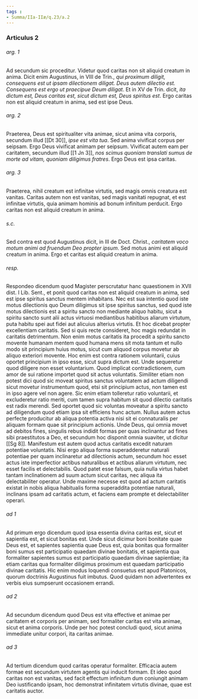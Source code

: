 ```yaml
---
tags : 
- Summa/IIa-IIæ/q.23/a.2
---
```


### Articulus 2

###### arg. 1
Ad secundum sic proceditur. Videtur quod caritas non sit aliquid creatum in anima. Dicit enim Augustinus, in VIII de Trin., *qui proximum diligit, consequens est ut ipsam dilectionem diligat. Deus autem dilectio est. Consequens est ergo ut praecipue Deum diligat*. Et in XV de Trin. dicit, *ita dictum est, Deus caritas est, sicut dictum est, Deus spiritus est*. Ergo caritas non est aliquid creatum in anima, sed est ipse Deus.

###### arg. 2
Praeterea, Deus est spiritualiter vita animae, sicut anima vita corporis, secundum illud [[Dt 30]], *ipse est vita tua*. Sed anima vivificat corpus per seipsam. Ergo Deus vivificat animam per seipsum. Vivificat autem eam per caritatem, secundum illud [[1 Jn 3]], *nos scimus quoniam translati sumus de morte ad vitam, quoniam diligimus fratres*. Ergo Deus est ipsa caritas.

###### arg. 3
Praeterea, nihil creatum est infinitae virtutis, sed magis omnis creatura est vanitas. Caritas autem non est vanitas, sed magis vanitati repugnat, et est infinitae virtutis, quia animam hominis ad bonum infinitum perducit. Ergo caritas non est aliquid creatum in anima.

###### s.c.
Sed contra est quod Augustinus dicit, in III de Doct. Christ., *caritatem voco motum animi ad fruendum Deo propter ipsum*. Sed motus animi est aliquid creatum in anima. Ergo et caritas est aliquid creatum in anima.

###### resp.
Respondeo dicendum quod Magister perscrutatur hanc quaestionem in XVII dist. I Lib. Sent., et ponit quod caritas non est aliquid creatum in anima, sed est ipse spiritus sanctus mentem inhabitans. Nec est sua intentio quod iste motus dilectionis quo Deum diligimus sit ipse spiritus sanctus, sed quod iste motus dilectionis est a spiritu sancto non mediante aliquo habitu, sicut a spiritu sancto sunt alii actus virtuosi mediantibus habitibus aliarum virtutum, puta habitu spei aut fidei aut alicuius alterius virtutis. Et hoc dicebat propter excellentiam caritatis. Sed si quis recte consideret, hoc magis redundat in caritatis detrimentum. Non enim motus caritatis ita procedit a spiritu sancto movente humanam mentem quod humana mens sit mota tantum et nullo modo sit principium huius motus, sicut cum aliquod corpus movetur ab aliquo exteriori movente. Hoc enim est contra rationem voluntarii, cuius oportet principium in ipso esse, sicut supra dictum est. Unde sequeretur quod diligere non esset voluntarium. Quod implicat contradictionem, cum amor de sui ratione importet quod sit actus voluntatis. Similiter etiam non potest dici quod sic moveat spiritus sanctus voluntatem ad actum diligendi sicut movetur instrumentum quod, etsi sit principium actus, non tamen est in ipso agere vel non agere. Sic enim etiam tolleretur ratio voluntarii, et excluderetur ratio meriti, cum tamen supra habitum sit quod dilectio caritatis est radix merendi. Sed oportet quod sic voluntas moveatur a spiritu sancto ad diligendum quod etiam ipsa sit efficiens hunc actum. Nullus autem actus perfecte producitur ab aliqua potentia activa nisi sit ei connaturalis per aliquam formam quae sit principium actionis. Unde Deus, qui omnia movet ad debitos fines, singulis rebus indidit formas per quas inclinantur ad fines sibi praestitutos a Deo, et secundum hoc disponit omnia suaviter, ut dicitur [[Sg 8]]. Manifestum est autem quod actus caritatis excedit naturam potentiae voluntatis. Nisi ergo aliqua forma superadderetur naturali potentiae per quam inclinaretur ad dilectionis actum, secundum hoc esset actus iste imperfectior actibus naturalibus et actibus aliarum virtutum, nec esset facilis et delectabilis. Quod patet esse falsum, quia nulla virtus habet tantam inclinationem ad suum actum sicut caritas, nec aliqua ita delectabiliter operatur. Unde maxime necesse est quod ad actum caritatis existat in nobis aliqua habitualis forma superaddita potentiae naturali, inclinans ipsam ad caritatis actum, et faciens eam prompte et delectabiliter operari.

###### ad 1
Ad primum ergo dicendum quod ipsa essentia divina caritas est, sicut et sapientia est, et sicut bonitas est. Unde sicut dicimur boni bonitate quae Deus est, et sapientes sapientia quae Deus est, quia bonitas qua formaliter boni sumus est participatio quaedam divinae bonitatis, et sapientia qua formaliter sapientes sumus est participatio quaedam divinae sapientiae; ita etiam caritas qua formaliter diligimus proximum est quaedam participatio divinae caritatis. Hic enim modus loquendi consuetus est apud Platonicos, quorum doctrinis Augustinus fuit imbutus. Quod quidam non advertentes ex verbis eius sumpserunt occasionem errandi.

###### ad 2
Ad secundum dicendum quod Deus est vita effective et animae per caritatem et corporis per animam, sed formaliter caritas est vita animae, sicut et anima corporis. Unde per hoc potest concludi quod, sicut anima immediate unitur corpori, ita caritas animae.

###### ad 3
Ad tertium dicendum quod caritas operatur formaliter. Efficacia autem formae est secundum virtutem agentis qui inducit formam. Et ideo quod caritas non est vanitas, sed facit effectum infinitum dum coniungit animam Deo iustificando ipsam, hoc demonstrat infinitatem virtutis divinae, quae est caritatis auctor.

